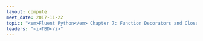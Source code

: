 ```yaml
---
layout: compute
meet_date: 2017-11-22
topic: "<em>Fluent Python</em> Chapter 7: Function Decorators and Closures"
leaders: "<i>TBD</i>"
---
```


